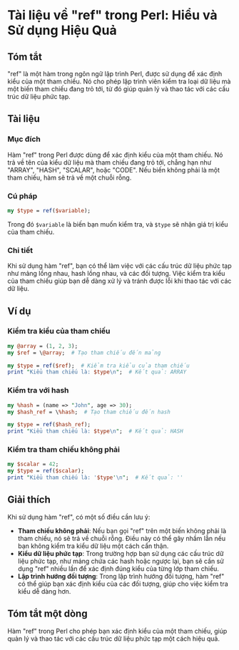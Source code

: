 <!--
Meta Description: # Tài liệu về "ref" trong Perl: Hiểu và Sử dụng Hiệu Quả ## Tóm tắt "ref" là một hàm trong ngôn ngữ lập trình Perl, được sử dụng để xác định kiểu của ...
Meta Keywords: tham, chiếu, kiểu, ref, một
-->

# Tài liệu về "ref" trong Perl: Hiểu và Sử dụng Hiệu Quả

## Tóm tắt
"ref" là một hàm trong ngôn ngữ lập trình Perl, được sử dụng để xác định kiểu của một tham chiếu. Nó cho phép lập trình viên kiểm tra loại dữ liệu mà một biến tham chiếu đang trỏ tới, từ đó giúp quản lý và thao tác với các cấu trúc dữ liệu phức tạp.

## Tài liệu
### Mục đích
Hàm "ref" trong Perl được dùng để xác định kiểu của một tham chiếu. Nó trả về tên của kiểu dữ liệu mà tham chiếu đang trỏ tới, chẳng hạn như "ARRAY", "HASH", "SCALAR", hoặc "CODE". Nếu biến không phải là một tham chiếu, hàm sẽ trả về một chuỗi rỗng.

### Cú pháp
```perl
my $type = ref($variable);
```

Trong đó `$variable` là biến bạn muốn kiểm tra, và `$type` sẽ nhận giá trị kiểu của tham chiếu.

### Chi tiết
Khi sử dụng hàm "ref", bạn có thể làm việc với các cấu trúc dữ liệu phức tạp như mảng lồng nhau, hash lồng nhau, và các đối tượng. Việc kiểm tra kiểu của tham chiếu giúp bạn dễ dàng xử lý và tránh được lỗi khi thao tác với các dữ liệu.

## Ví dụ
### Kiểm tra kiểu của tham chiếu
```perl
my @array = (1, 2, 3);
my $ref = \@array;  # Tạo tham chiếu đến mảng

my $type = ref($ref);  # Kiểm tra kiểu của tham chiếu
print "Kiểu tham chiếu là: $type\n";  # Kết quả: ARRAY
```

### Kiểm tra với hash
```perl
my %hash = (name => "John", age => 30);
my $hash_ref = \%hash;  # Tạo tham chiếu đến hash

my $type = ref($hash_ref);
print "Kiểu tham chiếu là: $type\n";  # Kết quả: HASH
```

### Kiểm tra tham chiếu không phải
```perl
my $scalar = 42;
my $type = ref($scalar);
print "Kiểu tham chiếu là: '$type'\n";  # Kết quả: ''
```

## Giải thích
Khi sử dụng hàm "ref", có một số điều cần lưu ý:
- **Tham chiếu không phải**: Nếu bạn gọi "ref" trên một biến không phải là tham chiếu, nó sẽ trả về chuỗi rỗng. Điều này có thể gây nhầm lẫn nếu bạn không kiểm tra kiểu dữ liệu một cách cẩn thận.
- **Kiểu dữ liệu phức tạp**: Trong trường hợp bạn sử dụng các cấu trúc dữ liệu phức tạp, như mảng chứa các hash hoặc ngược lại, bạn sẽ cần sử dụng "ref" nhiều lần để xác định đúng kiểu của từng lớp tham chiếu.
- **Lập trình hướng đối tượng**: Trong lập trình hướng đối tượng, hàm "ref" có thể giúp bạn xác định kiểu của các đối tượng, giúp cho việc kiểm tra kiểu dễ dàng hơn.

## Tóm tắt một dòng
Hàm "ref" trong Perl cho phép bạn xác định kiểu của một tham chiếu, giúp quản lý và thao tác với các cấu trúc dữ liệu phức tạp một cách hiệu quả.